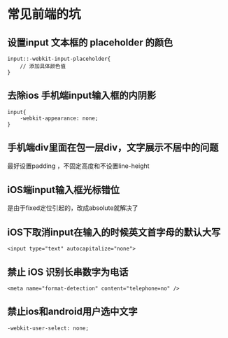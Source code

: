 # 常见前端的坑
## 设置input 文本框的 placeholder 的颜色
~~~
input::-webkit-input-placeholder{
    // 添加具体颜色值
}
~~~
## 去除ios 手机端input输入框的内阴影
~~~
input{ 
    -webkit-appearance: none; 
}
~~~
## 手机端div里面在包一层div，文字展示不居中的问题
最好设置padding ，不固定高度和不设置line-height
## iOS端input输入框光标错位
是由于fixed定位引起的，改成absolute就解决了
## iOS下取消input在输入的时候英文首字母的默认大写
~~~
<input type="text" autocapitalize="none">
~~~
## 禁止 iOS 识别长串数字为电话
~~~
<meta name="format-detection" content="telephone=no" />
~~~
## 禁止ios和android用户选中文字
~~~
-webkit-user-select: none;
~~~
